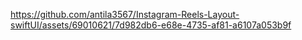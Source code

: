 

https://github.com/antila3567/Instagram-Reels-Layout-swiftUI/assets/69010621/7d982db6-e68e-4735-af81-a6107a053b9f

